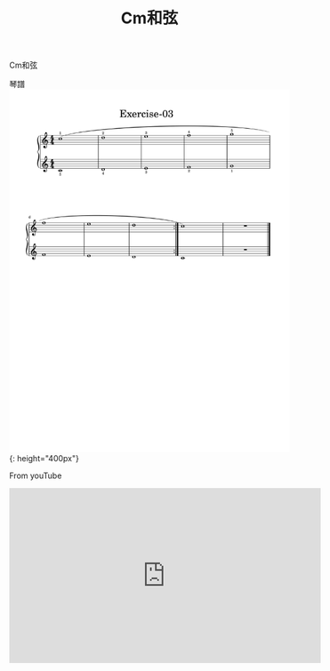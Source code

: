 ﻿---
title: Cm和弦
---
Cm和弦

琴譜
![練習曲 3 琴譜](/assets/Piano/Exercise-03.svg){: height="400px"}

From youTube
<iframe width="560" height="315" src="https://www.youtube.com/embed/tchpSCkFdo0" title="練習曲 3" frameborder="0" allow="accelerometer; autoplay; clipboard-write; encrypted-media; gyroscope; picture-in-picture; web-share" allowfullscreen></iframe>








